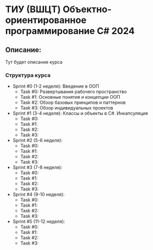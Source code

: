 # ТИУ (ВШЦT) Объектно-ориентированное программирование C# 2024
## Описание:
Тут будет описание курса

### Структура курса
* Sprint #0 (1-2 неделя): Введение в ООП
  * Task #0: Развертывания рабочего пространство
  * Task #1: Основные понятия и концепции ООП
  * Task #2: Обзор базовых принципов и паттернов
  * Task #3: Обзор индивидуальных проектов
* Sprint #1 (3-4 неделя): Классы и объекты в C#. Инкапсуляция
  * Task #0: 
  * Task #1: 
  * Task #2: 
  * Task #3: 
* Sprint #2 (5-6 неделя):
  * Task #0: 
  * Task #1: 
  * Task #2: 
  * Task #3: 
* Sprint #3 (7-8 неделя):
  * Task #0: 
  * Task #1: 
  * Task #2: 
  * Task #3: 
* Sprint #4 (9-10 неделя):
  * Task #0: 
  * Task #1: 
  * Task #2: 
  * Task #3: 
* Sprint #5 (11-12 неделя):
  * Task #0: 
  * Task #1: 
  * Task #2: 
  * Task #3: 


